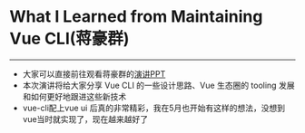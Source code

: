 # What I Learned from Maintaining Vue CLI(蒋豪群)
___
- 大家可以直接前往观看蒋豪群的[演讲PPT](https://img.w3ctech.com/What-I-Learned-from-Maintaining-Vue-CLI.pdf)
- 本次演讲将给大家分享 Vue CLI 的一些设计思路、Vue 生态圈的 tooling 发展和如何更好地跟进这些新技术
- vue-cli配上vue ui 后真的非常精彩，我在5月也开始有这样的想法，没想到vue当时就实现了，现在越来越好了